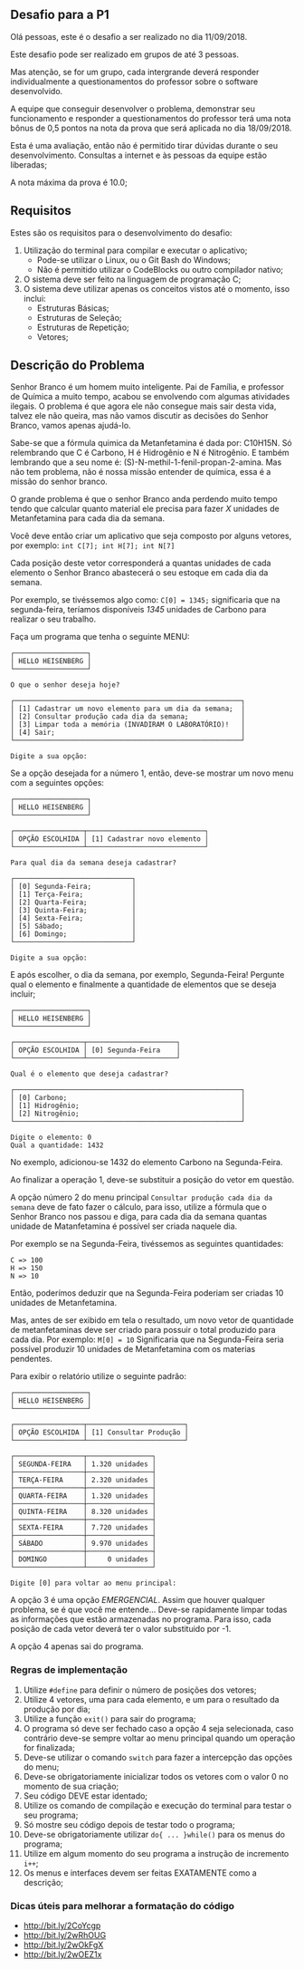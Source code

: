 ## Desafio para a P1

Olá pessoas, este é o desafio a ser realizado no dia 11/09/2018.

Este desafio pode ser realizado em grupos de até 3 pessoas.

Mas atenção, se for um grupo, cada intergrande deverá responder individualmente a questionamentos do professor sobre o software desenvolvido.

A equipe que conseguir desenvolver o problema, demonstrar seu funcionamento e responder a questionamentos do professor terá uma nota bônus de 0,5 pontos na nota da prova que será aplicada no dia 18/09/2018.

Esta é uma avaliação, então não é permitido tirar dúvidas durante o seu desenvolvimento. Consultas a internet e às pessoas da equipe estão liberadas;

A nota máxima da prova é 10.0;

## Requisitos

Estes são os requisitos para o desenvolvimento do desafio:

1. Utilização do terminal para compilar e executar o aplicativo;
    * Pode-se utilizar o Linux, ou o Git Bash do Windows;
    * Não é permitido utilizar o CodeBlocks ou outro compilador nativo;
2. O sistema deve ser feito na linguagem de programação C;
3. O sistema deve utilizar apenas os conceitos vistos até o momento, isso inclui:
    * Estruturas Básicas;
    * Estruturas de Seleção;
    * Estruturas de Repetição;
    * Vetores;

## Descrição do Problema

Senhor Branco é um homem muito inteligente. Pai de Família, e professor de Química a muito tempo, acabou se envolvendo com algumas atividades ilegais. O problema é que agora ele não consegue mais sair desta vida, talvez ele não queira, mas não vamos discutir as decisões do Senhor Branco, vamos apenas ajudá-lo.

Sabe-se que a fórmula quimica da Metanfetamina é dada por: C10H15N. Só relembrando que C é Carbono, H é Hidrogênio e N é Nitrogênio. E também lembrando que a seu nome é: (S)-N-methil-1-fenil-propan-2-amina. Mas não tem problema, não é nossa missão entender de química, essa é a missão do senhor branco.

O grande problema é que o senhor Branco anda perdendo muito tempo tendo que calcular quanto material ele precisa para fazer _X_ unidades de Metanfetamina para cada dia da semana.

Você deve então criar um aplicativo que seja composto por alguns vetores, por exemplo: ```int C[7]; int H[7]; int N[7]```

Cada posição deste vetor corresponderá a quantas unidades de cada elemento o Senhor Branco abastecerá o seu estoque em cada dia da semana.

Por exemplo, se tivéssemos algo como: ```C[0] = 1345;``` significaria que na segunda-feira, teríamos disponíveis _1345_ unidades de Carbono para realizar o seu trabalho.

Faça um programa que tenha o seguinte MENU:

```
┌──────────────────┐
│ HELLO HEISENBERG │
└──────────────────┘

O que o senhor deseja hoje?

┌────────────────────────────────────────────────────────┐
│ [1] Cadastrar um novo elemento para um dia da semana;  │
│ [2] Consultar produção cada dia da semana;             │
│ [3] Limpar toda a memória (INVADIRAM O LABORATÓRIO)!   │
│ [4] Sair;                                              │
└────────────────────────────────────────────────────────┘

Digite a sua opção:
```

Se a opção desejada for a número 1, então, deve-se mostrar um novo menu com a seguintes opções:

```
┌──────────────────┐
│ HELLO HEISENBERG │
└──────────────────┘

┌─────────────────┬─────────────────────────────┐
│ OPÇÃO ESCOLHIDA │ [1] Cadastrar novo elemento │
└─────────────────┴─────────────────────────────┘

Para qual dia da semana deseja cadastrar?

┌─────────────────────────────┐
│ [0] Segunda-Feira;          │
│ [1] Terça-Feira;            │
│ [2] Quarta-Feira;           │
│ [3] Quinta-Feira;           │
│ [4] Sexta-Feira;            │
│ [5] Sábado;                 │
│ [6] Domingo;                │
└─────────────────────────────┘

Digite a sua opção:
```

E após escolher, o dia da semana, por exemplo, Segunda-Feira! Pergunte qual o elemento e finalmente a quantidade de elementos que se deseja incluir;

```
┌──────────────────┐
│ HELLO HEISENBERG │
└──────────────────┘

┌─────────────────┬──────────────────────┐
│ OPÇÃO ESCOLHIDA │ [0] Segunda-Feira    │
└─────────────────┴──────────────────────┘

Qual é o elemento que deseja cadastrar?

┌────────────────────────────────────────────────────────┐
│ [0] Carbono;                                           │
│ [1] Hidrogênio;                                        │
│ [2] Nitrogênio;                                        │
└────────────────────────────────────────────────────────┘

Digite o elemento: 0
Qual a quantidade: 1432
```
No exemplo, adicionou-se 1432 do elemento Carbono na Segunda-Feira.

Ao finalizar a operação 1, deve-se substituir a posição do vetor em questão.

A opção número 2 do menu principal ```Consultar produção cada dia da semana``` deve de fato fazer o cálculo, para isso, utilize a fórmula que o Senhor Branco nos passou e diga, para cada dia da semana quantas unidade de Matanfetamina é possível ser criada naquele dia.

Por exemplo se na Segunda-Feira, tivéssemos as seguintes quantidades:

```
C => 100
H => 150
N => 10
```

Então, poderímos deduzir que na Segunda-Feira poderiam ser criadas 10 unidades de Metanfetamina.

Mas, antes de ser exibido em tela o resultado, um novo vetor de quantidade de metanfetaminas deve ser criado para possuir o total produzido para cada dia. Por exemplo: ```M[0] = 10``` Significaria que na Segunda-Feira seria possível produzir 10 unidades de Metanfetamina com os materias pendentes.

Para exibir o relatório utilize o seguinte padrão:

```
┌──────────────────┐
│ HELLO HEISENBERG │
└──────────────────┘

┌─────────────────┬────────────────────────┐
│ OPÇÃO ESCOLHIDA │ [1] Consultar Produção │
└─────────────────┴────────────────────────┘

┌─────────────────┬────────────────┐
│ SEGUNDA-FEIRA   │ 1.320 unidades │
├─────────────────┼────────────────┤
│ TERÇA-FEIRA     │ 2.320 unidades │
├─────────────────┼────────────────┤
│ QUARTA-FEIRA    │ 1.320 unidades │
├─────────────────┼────────────────┤
│ QUINTA-FEIRA    │ 8.320 unidades │
├─────────────────┼────────────────┤
│ SEXTA-FEIRA     │ 7.720 unidades │
├─────────────────┼────────────────┤
│ SÁBADO          │ 9.970 unidades │
├─────────────────┼────────────────┤
│ DOMINGO         │     0 unidades │
└─────────────────┴────────────────┘

Digite [0] para voltar ao menu principal: 
```

A opção 3 é uma opção _EMERGENCIAL_. Assim que houver qualquer problema, se é que você me entende... Deve-se rapidamente limpar todas as informações que estão armazenadas no programa. Para isso, cada posição de cada vetor deverá ter o valor substituido por -1.

A opção 4 apenas sai do programa.

### Regras de implementação

1. Utilize ```#define``` para definir o número de posições dos vetores;
2. Utilize 4 vetores, uma para cada elemento, e um para o resultado da produção por dia;
3. Utilize a função ```exit()``` para sair do programa;
4. O programa só deve ser fechado caso a opção 4 seja selecionada, caso contrário deve-se sempre voltar ao menu principal quando um operação for finalizada;
5. Deve-se utilizar o comando ```switch``` para fazer a intercepção das opções do menu;
6. Deve-se obrigatoriamente inicializar todos os vetores com o valor 0 no momento de sua criação;
7. Seu código DEVE estar identado;
8. Utilize os comando de compilação e execução do terminal para testar o seu programa;
9. Só mostre seu código depois de testar todo o programa;
10. Deve-se obrigatoriamente utilizar ```do{ ... }while()``` para os menus do programa;
11. Utilize em algum momento do seu programa a instrução de incremento ```i++```;
12. Os menus e interfaces devem ser feitas EXATAMENTE como a descrição;

### Dicas úteis para melhorar a formatação do código

* http://bit.ly/2CoYcgp
* http://bit.ly/2wRhOUG
* http://bit.ly/2wOkFgX
* http://bit.ly/2wOEZ1x